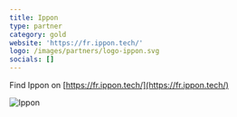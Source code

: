 ```yaml
---
title: Ippon
type: partner
category: gold
website: 'https://fr.ippon.tech/'
logo: /images/partners/logo-ippon.svg
socials: []
---
```


Find Ippon on [https://fr.ippon.tech/](https://fr.ippon.tech/)

![Ippon](/images/partners/logo-ippon.svg)

